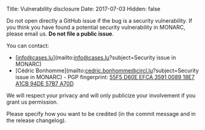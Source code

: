 Title: Vulnerability disclosure
Date: 2017-07-03
Hidden: false

Do not open directly a GitHub issue if the bug is a security vulnerability.
If you think you have found a potential security vulnerability in MONARC,
please email us. **Do not file a public issue**.

You can contact:

* [info@cases.lu](mailto:info@cases.lu?subject=Security issue in MONARC)
* [Cédric Bonhomme](mailto:cedric.bonhomme@circl.lu?subject=Security issue in MONARC) - PGP fingerprint:
  [55F5 D60E EFCA 3591 0089 18E7 A1CB 94DE 57B7 A70D](http://pgp.circl.lu/pks/lookup?op=get&search=0xA1CB94DE57B7A70D)

We will respect your privacy and will only publicize your involvement if you
grant us permission.

Please specify how you want to be credited (in the commit message and in the
release changelog).
